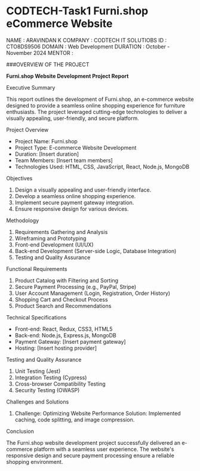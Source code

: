 # CODTECH-Task1 Furni.shop eCommerce Website
NAME     : ARAVINDAN K
COMPANY  : CODTECH IT SOLUTIOBS
ID       : CTO8DS9506
DOMAIN   : Web Development 
DURATION : October - November 2024
MENTOR   :

###OVERVIEW OF THE PROJECT 

**Furni.shop Website Development Project Report**

Executive Summary

This report outlines the development of Furni.shop, an e-commerce website designed to provide a seamless online shopping experience for furniture enthusiasts. The project leveraged cutting-edge technologies to deliver a visually appealing, user-friendly, and secure platform.

Project Overview

- Project Name: Furni.shop
- Project Type: E-commerce Website Development
- Duration: [Insert duration]
- Team Members: [Insert team members]
- Technologies Used: HTML, CSS, JavaScript, React, Node.js, MongoDB

Objectives

1. Design a visually appealing and user-friendly interface.
2. Develop a seamless online shopping experience.
3. Implement secure payment gateway integration.
4. Ensure responsive design for various devices.

Methodology

1. Requirements Gathering and Analysis
2. Wireframing and Prototyping
3. Front-end Development (UI/UX)
4. Back-end Development (Server-side Logic, Database Integration)
5. Testing and Quality Assurance

Functional Requirements

1. Product Catalog with Filtering and Sorting
2. Secure Payment Processing (e.g., PayPal, Stripe)
3. User Account Management (Login, Registration, Order History)
4. Shopping Cart and Checkout Process
5. Product Search and Recommendations

Technical Specifications

- Front-end: React, Redux, CSS3, HTML5
- Back-end: Node.js, Express.js, MongoDB
- Payment Gateway: [Insert payment gateway]
- Hosting: [Insert hosting provider]

Testing and Quality Assurance

1. Unit Testing (Jest)
2. Integration Testing (Cypress)
3. Cross-browser Compatibility Testing
4. Security Testing (OWASP)

Challenges and Solutions

1. Challenge: Optimizing Website Performance
Solution: Implemented caching, code splitting, and image compression.

Conclusion

The Furni.shop website development project successfully delivered an e-commerce platform with a seamless user experience. The website's responsive design and secure payment processing ensure a reliable shopping environment.
